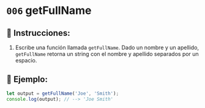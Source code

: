 # `006` getFullName

## 📝 Instrucciones:

1. Escribe una función llamada `getFullName`. Dado un nombre y un apellido, `getFullName` retorna un string con el nombre y apellido separados por un espacio.

## 📎 Ejemplo:

```Javascript
let output = getFullName('Joe', 'Smith');
console.log(output); // --> 'Joe Smith'
```
